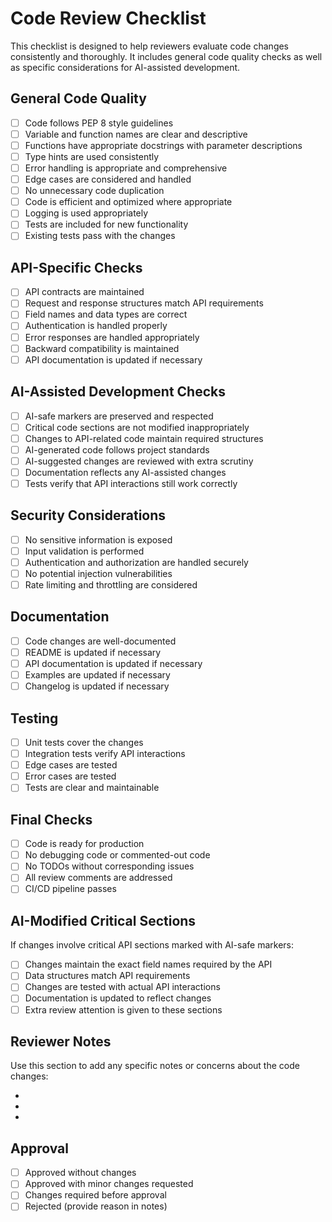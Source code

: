 # Code Review Checklist

This checklist is designed to help reviewers evaluate code changes consistently and thoroughly. It includes general code quality checks as well as specific considerations for AI-assisted development.

## General Code Quality

- [ ] Code follows PEP 8 style guidelines
- [ ] Variable and function names are clear and descriptive
- [ ] Functions have appropriate docstrings with parameter descriptions
- [ ] Type hints are used consistently
- [ ] Error handling is appropriate and comprehensive
- [ ] Edge cases are considered and handled
- [ ] No unnecessary code duplication
- [ ] Code is efficient and optimized where appropriate
- [ ] Logging is used appropriately
- [ ] Tests are included for new functionality
- [ ] Existing tests pass with the changes

## API-Specific Checks

- [ ] API contracts are maintained
- [ ] Request and response structures match API requirements
- [ ] Field names and data types are correct
- [ ] Authentication is handled properly
- [ ] Error responses are handled appropriately
- [ ] Backward compatibility is maintained
- [ ] API documentation is updated if necessary

## AI-Assisted Development Checks

- [ ] AI-safe markers are preserved and respected
- [ ] Critical code sections are not modified inappropriately
- [ ] Changes to API-related code maintain required structures
- [ ] AI-generated code follows project standards
- [ ] AI-suggested changes are reviewed with extra scrutiny
- [ ] Documentation reflects any AI-assisted changes
- [ ] Tests verify that API interactions still work correctly

## Security Considerations

- [ ] No sensitive information is exposed
- [ ] Input validation is performed
- [ ] Authentication and authorization are handled securely
- [ ] No potential injection vulnerabilities
- [ ] Rate limiting and throttling are considered

## Documentation

- [ ] Code changes are well-documented
- [ ] README is updated if necessary
- [ ] API documentation is updated if necessary
- [ ] Examples are updated if necessary
- [ ] Changelog is updated if necessary

## Testing

- [ ] Unit tests cover the changes
- [ ] Integration tests verify API interactions
- [ ] Edge cases are tested
- [ ] Error cases are tested
- [ ] Tests are clear and maintainable

## Final Checks

- [ ] Code is ready for production
- [ ] No debugging code or commented-out code
- [ ] No TODOs without corresponding issues
- [ ] All review comments are addressed
- [ ] CI/CD pipeline passes

## AI-Modified Critical Sections

If changes involve critical API sections marked with AI-safe markers:

- [ ] Changes maintain the exact field names required by the API
- [ ] Data structures match API requirements
- [ ] Changes are tested with actual API interactions
- [ ] Documentation is updated to reflect changes
- [ ] Extra review attention is given to these sections

## Reviewer Notes

Use this section to add any specific notes or concerns about the code changes:

-
-
-

## Approval

- [ ] Approved without changes
- [ ] Approved with minor changes requested
- [ ] Changes required before approval
- [ ] Rejected (provide reason in notes)
